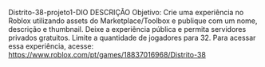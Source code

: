 Distrito-38-projeto1-DIO
DESCRIÇÃO
Objetivo: Crie uma experiência no Roblox utilizando assets do Marketplace/Toolbox e publique com um nome, descrição e thumbnail. Deixe a experiência pública e permita servidores privados gratuitos. Limite a quantidade de jogadores para 32.
Para acessar essa experiência, acesse: https://www.roblox.com/pt/games/18837016968/Distrito-38
